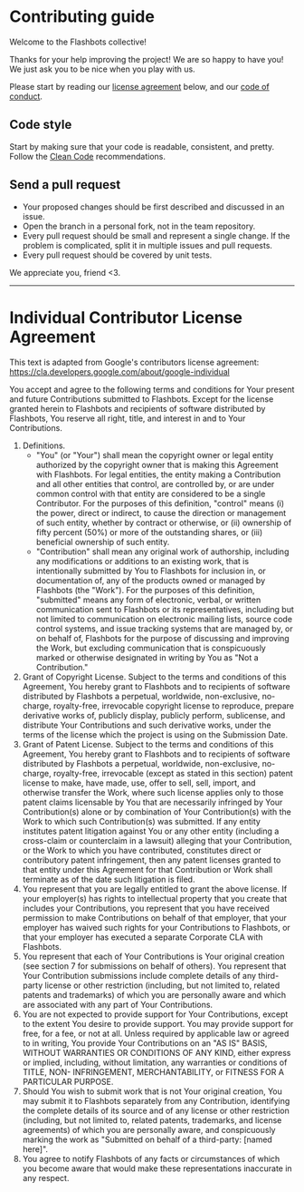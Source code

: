 # Contributing guide

Welcome to the Flashbots collective!

Thanks for your help improving the project! We are so happy to have you! We just ask you to be nice when you play with us.

Please start by reading our [license agreement](#individual-contributor-license-agreement) below, and our [code of conduct](./CODE_OF_CONDUCT.md).

## Code style

Start by making sure that your code is readable, consistent, and pretty.
Follow the [Clean Code](https://flashbots.notion.site/Clean-Code-13016c5c7ca649fba31ae19d797d7304) recommendations.

## Send a pull request

- Your proposed changes should be first described and discussed in an issue.
- Open the branch in a personal fork, not in the team repository.
- Every pull request should be small and represent a single change. If the problem is complicated, split it in multiple issues and pull requests.
- Every pull request should be covered by unit tests.

We appreciate you, friend <3.

---

# Individual Contributor License Agreement

This text is adapted from Google's contributors license agreement: https://cla.developers.google.com/about/google-individual

You accept and agree to the following terms and conditions for Your present and future Contributions submitted to Flashbots. Except for the license granted herein to Flashbots and recipients of software distributed by Flashbots, You reserve all right, title, and interest in and to Your Contributions.
1. Definitions.
   * "You" (or "Your") shall mean the copyright owner or legal entity authorized by the copyright owner that is making this Agreement with Flashbots. For legal entities, the entity making a Contribution and all other entities that control, are controlled by, or are under common control with that entity are considered to be a single Contributor. For the purposes of this definition, "control" means (i) the power, direct or indirect, to cause the direction or management of such entity, whether by contract or otherwise, or (ii) ownership of fifty percent (50%) or more of the outstanding shares, or (iii) beneficial ownership of such entity.
   * "Contribution" shall mean any original work of authorship, including any modifications or additions to an existing work, that is intentionally submitted by You to Flashbots for inclusion in, or documentation of, any of the products owned or managed by Flashbots (the "Work"). For the purposes of this definition, "submitted" means any form of electronic, verbal, or written communication sent to Flashbots or its representatives, including but not limited to communication on electronic mailing lists, source code control systems, and issue tracking systems that are managed by, or on behalf of, Flashbots for the purpose of discussing and improving the Work, but excluding communication that is conspicuously marked or otherwise designated in writing by You as "Not a Contribution."
2. Grant of Copyright License. Subject to the terms and conditions of this Agreement, You hereby grant to Flashbots and to recipients of software distributed by Flashbots a perpetual, worldwide, non-exclusive, no-charge, royalty-free, irrevocable copyright license to reproduce, prepare derivative works of, publicly display, publicly perform, sublicense, and distribute Your Contributions and such derivative works, under the terms of the license which the project is using on the Submission Date.
3. Grant of Patent License. Subject to the terms and conditions of this Agreement, You hereby grant to Flashbots and to recipients of software distributed by Flashbots a perpetual, worldwide, non-exclusive, no-charge, royalty-free, irrevocable (except as stated in this section) patent license to make, have made, use, offer to sell, sell, import, and otherwise transfer the Work, where such license applies only to those patent claims licensable by You that are necessarily infringed by Your Contribution(s) alone or by combination of Your Contribution(s) with the Work to which such Contribution(s) was submitted. If any entity institutes patent litigation against You or any other entity (including a cross-claim or counterclaim in a lawsuit) alleging that your Contribution, or the Work to which you have contributed, constitutes direct or contributory patent infringement, then any patent licenses granted to that entity under this Agreement for that Contribution or Work shall terminate as of the date such litigation is filed.
4. You represent that you are legally entitled to grant the above license. If your employer(s) has rights to intellectual property that you create that includes your Contributions, you represent that you have received permission to make Contributions on behalf of that employer, that your employer has waived such rights for your Contributions to Flashbots, or that your employer has executed a separate Corporate CLA with Flashbots.
5. You represent that each of Your Contributions is Your original creation (see section 7 for submissions on behalf of others). You represent that Your Contribution submissions include complete details of any third-party license or other restriction (including, but not limited to, related patents and trademarks) of which you are personally aware and which are associated with any part of Your Contributions.
6. You are not expected to provide support for Your Contributions, except to the extent You desire to provide support. You may provide support for free, for a fee, or not at all. Unless required by applicable law or agreed to in writing, You provide Your Contributions on an "AS IS" BASIS, WITHOUT WARRANTIES OR CONDITIONS OF ANY KIND, either express or implied, including, without limitation, any warranties or conditions of TITLE, NON- INFRINGEMENT, MERCHANTABILITY, or FITNESS FOR A PARTICULAR PURPOSE.
7. Should You wish to submit work that is not Your original creation, You may submit it to Flashbots separately from any Contribution, identifying the complete details of its source and of any license or other restriction (including, but not limited to, related patents, trademarks, and license agreements) of which you are personally aware, and conspicuously marking the work as "Submitted on behalf of a third-party: [named here]".
8. You agree to notify Flashbots of any facts or circumstances of which you become aware that would make these representations inaccurate in any respect.
